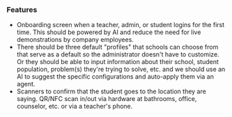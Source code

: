### Features
- Onboarding screen when a teacher, admin, or student logins for the first time. This should be powered by AI and reduce the need for live demonstrations by company employees.
- There should be three default "profiles" that schools can choose from that serve as a default so the administrator doesn't have to customize. Or they should be able to input information about their school, student population, problem(s) they're trying to solve, etc. and we should use an AI to suggest  the specific configurations and auto-apply them via an agent.
- Scanners to confirm that the student goes to the location they are saying. QR/NFC scan in/out via hardware at bathrooms, office, counselor, etc. or via a teacher's phone.